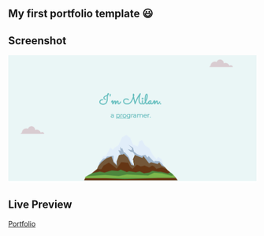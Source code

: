 ## My first portfolio template 😃

## Screenshot

![Portfolio](img/myPortfolio.png)

## Live Preview

[Portfolio]()
